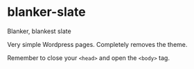 # blanker-slate
Blanker, blankest slate

Very simple Wordpress pages. Completely removes the theme.

Remember to close your `<head>` and open the `<body>` tag.
